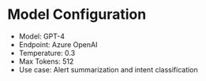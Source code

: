 # Model Configuration

- Model: GPT-4
- Endpoint: Azure OpenAI
- Temperature: 0.3
- Max Tokens: 512
- Use case: Alert summarization and intent classification
